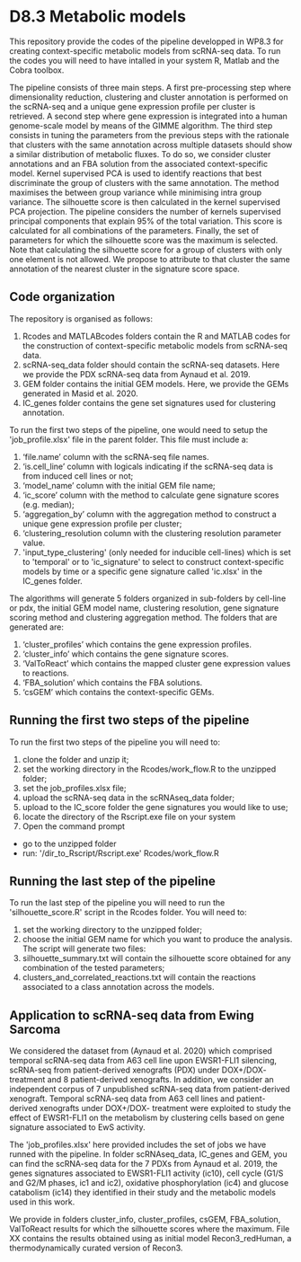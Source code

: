 # D8.3 Metabolic models
This repository provide the codes of the pipeline developped in WP8.3 for creating context-specific metabolic models from scRNA-seq data.
To run the codes you will need to have intalled in your system R, Matlab and the Cobra toolbox. 

The pipeline consists of three main steps. A first pre-processing step where dimensionality reduction, clustering and cluster annotation is performed on the scRNA-seq and a unique gene expression profile per cluster is retrieved. A second step where gene expression is integrated into a human genome-scale model by means of the GIMME algorithm. The third step consists in tuning the parameters from the previous steps with the rationale that clusters with the same annotation across multiple datasets should show a similar distribution of metabolic fluxes. To do so, we consider cluster annotations and an FBA solution from the associated context-specific model. Kernel supervised PCA is used to identify reactions that best discriminate the group of clusters with the same annotation. The method maximises the between group variance while minimising intra group variance. The silhouette score is then calculated in the kernel supervised PCA projection. The pipeline considers the number of kernels supervised principal components that explain 95% of the total variation. This score is calculated for all combinations of the parameters. Finally, the set of parameters for which the silhouette score was the maximum is selected. Note that calculating the silhouette score for a group of clusters with only one element is not allowed. We propose to attribute to that cluster the same annotation of the nearest cluster in the signature score space.


## Code organization
The repository is organised as follows:
1. Rcodes and MATLABcodes folders contain the R and MATLAB codes for the construction of context-specific metabolic models from scRNA-seq data.
2. scRNA-seq_data folder should contain the scRNA-seq datasets. Here we provide the PDX scRNA-seq data from Aynaud et al. 2019. 
3. GEM folder contains the initial GEM models. Here, we provide the GEMs generated in Masid et al. 2020. 
4. IC_genes folder contains the gene set signatures used for clustering annotation. 

To run the first two steps of the pipeline, one would need to setup the 'job_profile.xlsx' file in the parent folder.
This file must include a:
1. ‘file.name’ column with the scRNA-seq file names.
2. ‘is.cell_line’ column with logicals indicating if the scRNA-seq data is from induced cell lines or not;
3. ‘model_name’ column with the initial GEM file name; 
4. ‘ic_score’ column with the method to calculate gene signature scores (e.g. median);
5. ‘aggregation_by’ column with the aggregation method to construct a unique gene expression profile per cluster; 
6. ‘clustering_resolution column with the clustering resolution parameter value.  
7. 'input_type_clustering' (only needed for inducible cell-lines) which is set to 'temporal' or to 'ic_signature' to select to construct context-specific models by time or a specific gene signature called 'ic.xlsx' in the IC_genes folder. 

The algorithms will generate 5 folders organized in sub-folders by cell-line or pdx, the initial GEM model name, clustering resolution, gene signature scoring method and clustering aggregation method. The folders that are generated are:
1. ‘cluster_profiles’ which contains the gene expression profiles. 
2. ‘cluster_info’ which contains the gene signature scores. 
3. ‘ValToReact’ which contains the mapped cluster gene expression values to reactions. 
4. ‘FBA_solution’ which contains the FBA solutions. 
5. ‘csGEM’ which contains the context-specific GEMs.

## Running the first two steps of the pipeline
To run the first two steps of the pipeline you will need to:
1. clone the folder and unzip it;
2. set the working directory in the Rcodes/work_flow.R to the unzipped folder;
3. set the job_profiles.xlsx file;
4. upload the scRNA-seq data in the scRNAseq_data folder;
5. upload to the IC_score folder the gene signatures you would like to use;  
6. locate the directory of the Rscript.exe file on your system
7. Open the command prompt
- go to the unzipped folder
- run: '/dir_to_Rscript/Rscript.exe' Rcodes/work_flow.R

## Running the last step of the pipeline
To run the last step of the pipeline you will need to run the 'silhouette_score.R' script in the Rcodes folder. You will need to: 
1. set the working directory to the unzipped folder; 
2. choose the initial GEM name for which you want to produce the analysis. 
The script will generate two files: 
1. silhouette_summary.txt will contain the silhouette score obtained for any combination of the tested parameters; 
2. clusters_and_correlated_reactions.txt will contain the reactions associated to a class annotation across the models. 

## Application to scRNA-seq data from Ewing Sarcoma
We considered the dataset from (Aynaud et al. 2020) which comprised temporal scRNA-seq data from A63 cell line upon EWSR1-FLI1 silencing, scRNA-seq from patient-derived xenografts (PDX) under DOX+/DOX- treatment and 8 patient-derived xenografts. In addition, we consider an independent corpus of 7 unpublished scRNA-seq data from patient-derived xenograft. 
Temporal scRNA-seq data from A63 cell lines and patient-derived xenografts under DOX+/DOX- treatment were exploited to study the effect of EWSR1-FLI1 on the metabolism by clustering cells based on gene signature associated to EwS activity.

The 'job_profiles.xlsx' here provided includes the set of jobs we have runned with the pipeline. In folder scRNAseq_data, IC_genes and GEM, you can find the scRNA-seq data for the 7 PDXs from Aynaud et al. 2019, the genes signatures associated to EWSR1-FLI1 activity (ic10), cell cycle (G1/S and G2/M phases, ic1 and ic2), oxidative phosphorylation (ic4) and glucose catabolism (ic14) they identified in their study and the metabolic models used in this work.  

We provide in folders cluster_info, cluster_profiles, csGEM, FBA_solution, ValToReact results for which the silhouette scores where the maximum. 
File XX contains the results obtained using as initial model Recon3_redHuman, a thermodynamically curated version of Recon3. 
